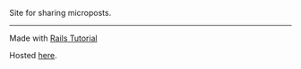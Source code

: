 Site for sharing microposts.
***

Made with [Rails Tutorial](https://www.railstutorial.org/)

Hosted [here](https://polar-garden-12550.herokuapp.com/).
